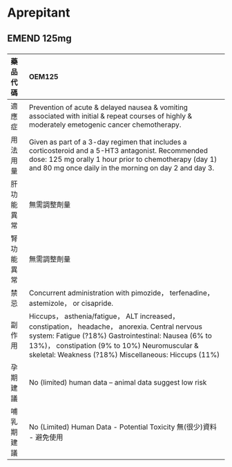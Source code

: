 # Aprepitant

## EMEND 125mg

##### 

| 藥品代碼   | OEM125                                                                                                                                                                                                                                                         |
|:-----------|:---------------------------------------------------------------------------------------------------------------------------------------------------------------------------------------------------------------------------------------------------------------|
| 適應症     | Prevention of acute & delayed nausea & vomiting associated with initial & repeat courses of highly & moderately emetogenic cancer chemotherapy.                                                                                                                |
| 用法用量   | Given as part of a 3-day regimen that includes a corticosteroid and a 5-HT3 antagonist. Recommended dose: 125 mg orally 1 hour prior to chemotherapy (day 1) and 80 mg once daily in the morning on day 2 and day 3.                                           |
| 肝功能異常 | 無需調整劑量                                                                                                                                                                                                                                                   |
| 腎功能異常 | 無需調整劑量                                                                                                                                                                                                                                                   |
| 禁忌       | Concurrent administration with pimozide， terfenadine， astemizole， or cisapride.                                                                                                                                                                             |
| 副作用     | Hiccups， asthenia/fatigue， ALT increased， constipation， headache， anorexia. Central nervous system: Fatigue (?18%) Gastrointestinal: Nausea (6% to 13%)， constipation (9% to 10%) Neuromuscular & skeletal: Weakness (?18%) Miscellaneous: Hiccups (11%) |
| 孕期建議   | No (limited) human data – animal data suggest low risk                                                                                                                                                                                                         |
| 哺乳期建議 | No (Limited) Human Data - Potential Toxicity 無(很少)資料 - 避免使用                                                                                                                                                                                           |

